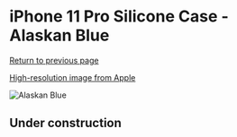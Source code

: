 # iPhone 11 Pro Silicone Case - Alaskan Blue

[Return to previous page](/iphone_11)

[High-resolution image from Apple](https://store.storeimages.cdn-apple.com/8756/as-images.apple.com/is/MWYR2?wid=4500&hei=4500&fmt=png)

<div style="width: 512px"><img src="/almost_uncompressed/MWYR2.webp" alt="Alaskan Blue"></div>

## Under construction
